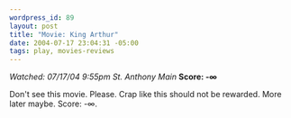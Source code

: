 ```yaml
--- 
wordpress_id: 89
layout: post
title: "Movie: King Arthur"
date: 2004-07-17 23:04:31 -05:00
tags: play, movies-reviews
---
```

<em>Watched: 07/17/04 9:55pm St. Anthony Main</em>
<strong>Score: -∞</strong>

Don't see this movie. Please. Crap like this should not be rewarded. More later maybe.  Score: -∞.
